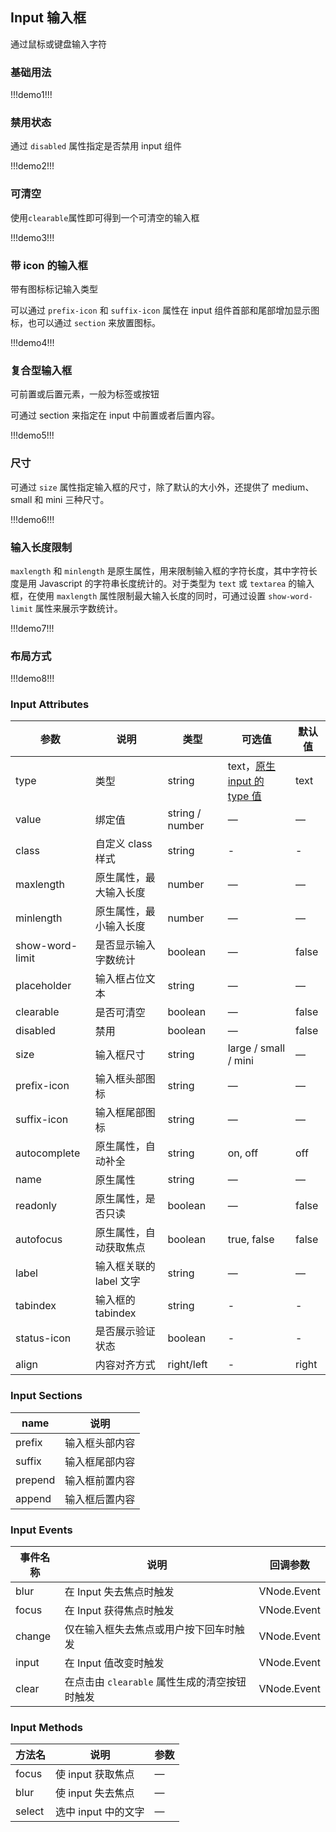 ## Input 输入框

通过鼠标或键盘输入字符

### 基础用法

!!!demo1!!!

### 禁用状态

通过 `disabled` 属性指定是否禁用 input 组件

!!!demo2!!!

### 可清空

使用`clearable`属性即可得到一个可清空的输入框

!!!demo3!!!

### 带 icon 的输入框

带有图标标记输入类型

可以通过 `prefix-icon` 和 `suffix-icon` 属性在 input 组件首部和尾部增加显示图标，也可以通过 `section` 来放置图标。

!!!demo4!!!

### 复合型输入框

可前置或后置元素，一般为标签或按钮

可通过 section 来指定在 input 中前置或者后置内容。

!!!demo5!!!

### 尺寸

可通过 `size` 属性指定输入框的尺寸，除了默认的大小外，还提供了 medium、small 和 mini 三种尺寸。

!!!demo6!!!

### 输入长度限制

`maxlength` 和 `minlength` 是原生属性，用来限制输入框的字符长度，其中字符长度是用 Javascript 的字符串长度统计的。对于类型为 `text` 或 `textarea` 的输入框，在使用 `maxlength` 属性限制最大输入长度的同时，可通过设置 `show-word-limit` 属性来展示字数统计。

!!!demo7!!!

### 布局方式

!!!demo8!!!

### Input Attributes

| 参数            | 说明                    | 类型            | 可选值                                                                                                                | 默认值 |
| --------------- | ----------------------- | --------------- | --------------------------------------------------------------------------------------------------------------------- | ------ |
| type            | 类型                    | string          | text，[原生 input 的 type 值](https://developer.mozilla.org/en-US/docs/Web/HTML/Element/input#Form_%3Cinput%3E_types) | text   |
| value           | 绑定值                  | string / number | —                                                                                                                     | —      |
| class           | 自定义 class 样式       | string          | -                                                                                                                     | -      |
| maxlength       | 原生属性，最大输入长度  | number          | —                                                                                                                     | —      |
| minlength       | 原生属性，最小输入长度  | number          | —                                                                                                                     | —      |
| show-word-limit | 是否显示输入字数统计    | boolean         | —                                                                                                                     | false  |
| placeholder     | 输入框占位文本          | string          | —                                                                                                                     | —      |
| clearable       | 是否可清空              | boolean         | —                                                                                                                     | false  |
| disabled        | 禁用                    | boolean         | —                                                                                                                     | false  |
| size            | 输入框尺寸              | string          | large / small / mini                                                                                                  | —      |
| prefix-icon     | 输入框头部图标          | string          | —                                                                                                                     | —      |
| suffix-icon     | 输入框尾部图标          | string          | —                                                                                                                     | —      |
| autocomplete    | 原生属性，自动补全      | string          | on, off                                                                                                               | off    |
| name            | 原生属性                | string          | —                                                                                                                     | —      |
| readonly        | 原生属性，是否只读      | boolean         | —                                                                                                                     | false  |
| autofocus       | 原生属性，自动获取焦点  | boolean         | true, false                                                                                                           | false  |
| label           | 输入框关联的 label 文字 | string          | —                                                                                                                     | —      |
| tabindex        | 输入框的 tabindex       | string          | -                                                                                                                     | -      |
| status-icon     | 是否展示验证状态        | boolean         | -                                                                                                                     | -      |
| align           | 内容对齐方式            | right/left      | -                                                                                                                     | right  |

### Input Sections

| name    | 说明           |
| ------- | -------------- |
| prefix  | 输入框头部内容 |
| suffix  | 输入框尾部内容 |
| prepend | 输入框前置内容 |
| append  | 输入框后置内容 |

### Input Events

| 事件名称 | 说明                                          | 回调参数    |
| -------- | --------------------------------------------- | ----------- |
| blur     | 在 Input 失去焦点时触发                       | VNode.Event |
| focus    | 在 Input 获得焦点时触发                       | VNode.Event |
| change   | 仅在输入框失去焦点或用户按下回车时触发        | VNode.Event |
| input    | 在 Input 值改变时触发                         | VNode.Event |
| clear    | 在点击由 `clearable` 属性生成的清空按钮时触发 | VNode.Event |

### Input Methods

| 方法名 | 说明                | 参数 |
| ------ | ------------------- | ---- |
| focus  | 使 input 获取焦点   | —    |
| blur   | 使 input 失去焦点   | —    |
| select | 选中 input 中的文字 | —    |
